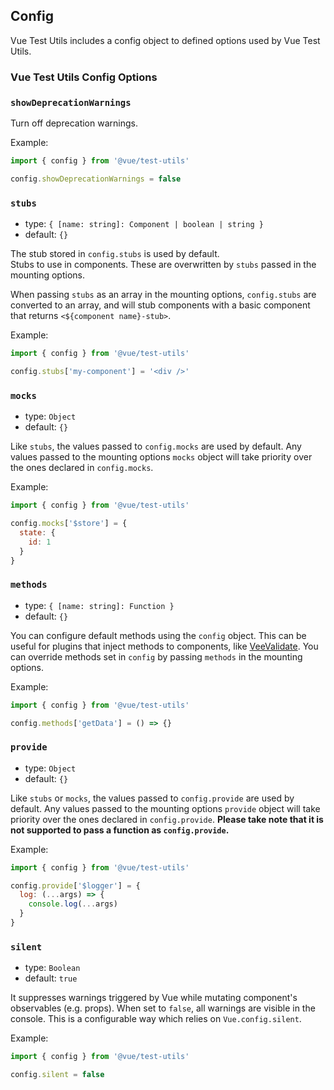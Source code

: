 ## Config

Vue Test Utils includes a config object to defined options used by Vue Test Utils.

### Vue Test Utils Config Options

### `showDeprecationWarnings`

Turn off deprecation warnings.

Example:

```js
import { config } from '@vue/test-utils'

config.showDeprecationWarnings = false
```

### `stubs`

- type: `{ [name: string]: Component | boolean | string }`
- default: `{}`

The stub stored in `config.stubs` is used by default.  
Stubs to use in components. These are overwritten by `stubs` passed in the mounting options.

When passing `stubs` as an array in the mounting options, `config.stubs` are converted to an array, and will stub components with a basic component that returns `<${component name}-stub>`.

Example:

```js
import { config } from '@vue/test-utils'

config.stubs['my-component'] = '<div />'
```

### `mocks`

- type: `Object`
- default: `{}`

Like `stubs`, the values passed to `config.mocks` are used by default. Any values passed to the mounting options `mocks` object will take priority over the ones declared in `config.mocks`.

Example:

```js
import { config } from '@vue/test-utils'

config.mocks['$store'] = {
  state: {
    id: 1
  }
}
```

### `methods`

- type: `{ [name: string]: Function }`
- default: `{}`

You can configure default methods using the `config` object. This can be useful for plugins that inject methods to components, like [VeeValidate](https://logaretm.github.io/vee-validate/). You can override methods set in `config` by passing `methods` in the mounting options.

Example:

```js
import { config } from '@vue/test-utils'

config.methods['getData'] = () => {}
```

### `provide`

- type: `Object`
- default: `{}`

Like `stubs` or `mocks`, the values passed to `config.provide` are used by default. Any values passed to the mounting options `provide` object will take priority over the ones declared in `config.provide`. **Please take note that it is not supported to pass a function as `config.provide`.**

Example:

```js
import { config } from '@vue/test-utils'

config.provide['$logger'] = {
  log: (...args) => {
    console.log(...args)
  }
}
```

### `silent`

- type: `Boolean`
- default: `true`

It suppresses warnings triggered by Vue while mutating component's observables (e.g. props). When set to `false`, all warnings are visible in the console. This is a configurable way which relies on `Vue.config.silent`.

Example:

```js
import { config } from '@vue/test-utils'

config.silent = false
```
